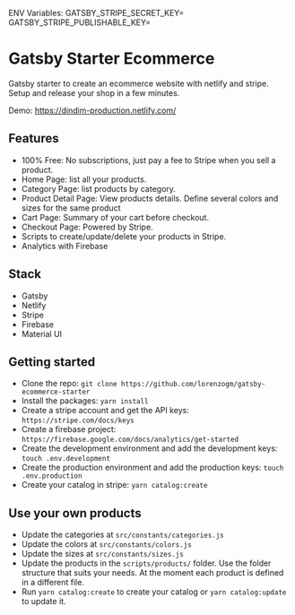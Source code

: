 ENV Variables:
GATSBY_STRIPE_SECRET_KEY=
GATSBY_STRIPE_PUBLISHABLE_KEY=

# Gatsby Starter Ecommerce

Gatsby starter to create an ecommerce website with netlify and stripe. Setup and release your shop in a few minutes.

Demo: https://dindim-production.netlify.com/

## Features

- 100% Free: No subscriptions, just pay a fee to Stripe when you sell a product.
- Home Page: list all your products.
- Category Page: list products by category.
- Product Detail Page: View products details. Define several colors and sizes for the same product
- Cart Page: Summary of your cart before checkout.
- Checkout Page: Powered by Stripe.
- Scripts to create/update/delete your products in Stripe.
- Analytics with Firebase

## Stack

- Gatsby
- Netlify
- Stripe
- Firebase
- Material UI

## Getting started

- Clone the repo: `git clone https://github.com/lorenzogm/gatsby-ecommerce-starter`
- Install the packages: `yarn install`
- Create a stripe account and get the API keys: `https://stripe.com/docs/keys`
- Create a firebase project: `https://firebase.google.com/docs/analytics/get-started`
- Create the development environment and add the development keys: `touch .env.development`
- Create the production environment and add the production keys: `touch .env.production`
- Create your catalog in stripe: `yarn catalog:create`

## Use your own products

- Update the categories at `src/constants/categories.js`
- Update the colors at `src/constants/colors.js`
- Update the sizes at `src/constants/sizes.js`
- Update the products in the `scripts/products/` folder. Use the folder structure that suits your needs. At the moment each product is defined in a different file.
- Run `yarn catalog:create` to create your catalog or `yarn catalog:update` to update it.
